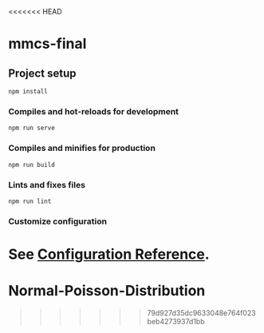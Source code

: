 <<<<<<< HEAD
# mmcs-final

## Project setup
```
npm install
```

### Compiles and hot-reloads for development
```
npm run serve
```

### Compiles and minifies for production
```
npm run build
```

### Lints and fixes files
```
npm run lint
```

### Customize configuration
See [Configuration Reference](https://cli.vuejs.org/config/).
=======
# Normal-Poisson-Distribution
>>>>>>> 79d927d35dc9633048e764f023beb4273937d1bb
